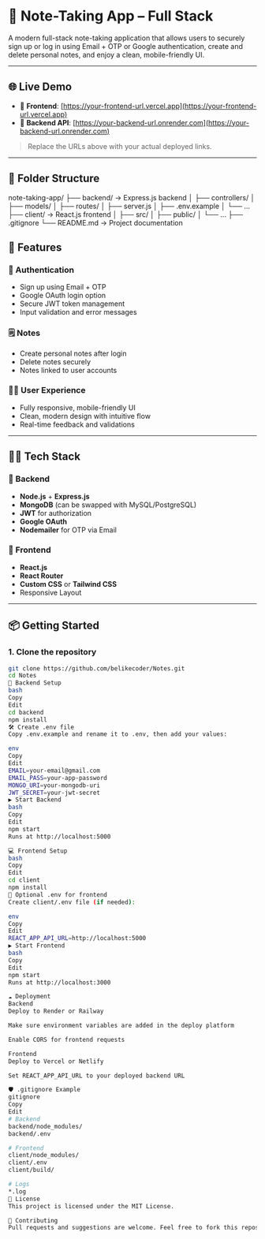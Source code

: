# 📝 Note-Taking App – Full Stack

A modern full-stack note-taking application that allows users to securely sign up or log in using Email + OTP or Google authentication, create and delete personal notes, and enjoy a clean, mobile-friendly UI.

---

## 🌐 Live Demo

- 🔗 **Frontend**: [https://your-frontend-url.vercel.app](https://your-frontend-url.vercel.app)
- 🔗 **Backend API**: [https://your-backend-url.onrender.com](https://your-backend-url.onrender.com)

> Replace the URLs above with your actual deployed links.

---

## 📁 Folder Structure

note-taking-app/
├── backend/ → Express.js backend
│ ├── controllers/
│ ├── models/
│ ├── routes/
│ ├── server.js
│ ├── .env.example
│ └── ...
├── client/ → React.js frontend
│ ├── src/
│ ├── public/
│ └── ...
├── .gitignore
└── README.md → Project documentation

## 🚀 Features

### 🔐 Authentication
- Sign up using Email + OTP
- Google OAuth login option
- Secure JWT token management
- Input validation and error messages

### 🗒️ Notes
- Create personal notes after login
- Delete notes securely
- Notes linked to user accounts

### 🧑‍💻 User Experience
- Fully responsive, mobile-friendly UI
- Clean, modern design with intuitive flow
- Real-time feedback and validations

---

## 🧑‍💻 Tech Stack

### 🔧 Backend
- **Node.js** + **Express.js**
- **MongoDB** (can be swapped with MySQL/PostgreSQL)
- **JWT** for authorization
- **Google OAuth**
- **Nodemailer** for OTP via Email

### 🎨 Frontend
- **React.js**
- **React Router**
- **Custom CSS** or **Tailwind CSS**
- Responsive Layout

---

## 📦 Getting Started

### 1. Clone the repository

```bash
git clone https://github.com/belikecoder/Notes.git
cd Notes
🔧 Backend Setup
bash
Copy
Edit
cd backend
npm install
🛠️ Create .env file
Copy .env.example and rename it to .env, then add your values:

env
Copy
Edit
EMAIL=your-email@gmail.com
EMAIL_PASS=your-app-password
MONGO_URI=your-mongodb-uri
JWT_SECRET=your-jwt-secret
▶️ Start Backend
bash
Copy
Edit
npm start
Runs at http://localhost:5000

💻 Frontend Setup
bash
Copy
Edit
cd client
npm install
🔐 Optional .env for frontend
Create client/.env file (if needed):

env
Copy
Edit
REACT_APP_API_URL=http://localhost:5000
▶️ Start Frontend
bash
Copy
Edit
npm start
Runs at http://localhost:3000

☁️ Deployment
Backend
Deploy to Render or Railway

Make sure environment variables are added in the deploy platform

Enable CORS for frontend requests

Frontend
Deploy to Vercel or Netlify

Set REACT_APP_API_URL to your deployed backend URL

🛡️ .gitignore Example
gitignore
Copy
Edit
# Backend
backend/node_modules/
backend/.env

# Frontend
client/node_modules/
client/.env
client/build/

# Logs
*.log
📄 License
This project is licensed under the MIT License.

🤝 Contributing
Pull requests and suggestions are welcome. Feel free to fork this repository and enhance the project.